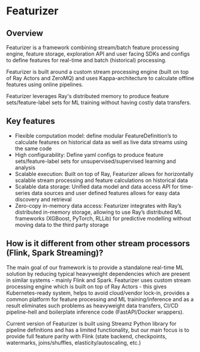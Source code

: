 # Featurizer

## Overview

Featurizer is a framework combining stream/batch feature processing engine, feature storage, exploration API and user facing
SDKs and configs to define features for real-time and batch (historical) processing.

Featurizer is built around a custom stream processing engine (built on top of Ray Actors and ZeroMQ)
and uses Kappa-architecture to calculate offline features using online pipelines.

Featurizer leverages Ray's distributed memory to produce feature sets/feature-label sets for
ML training without having costly data transfers.

## Key features

- Flexible computation model: define modular FeatureDefinition’s to calculate features on historical data as well as live data streams using the same code
- High configurability: Define yaml configs to produce feature sets/feature-label sets for unsupervised/supervised learning and analysis
- Scalable execution: Built on top of Ray, Featurizer allows for horizontally scalable stream processing and feature calculations on historical data
- Scalable data storage: Unified data model and data access API for time-series data sources and user defined features allows for easy data discovery and retrieval
- Zero-copy in-memory data access: Featurizer integrates with Ray’s distributed in-memory storage, allowing to use Ray’s distributed ML frameworks (XGBoost, PyTorch, RLLib) for predictive modelling without moving data to the third party storage

## How is it different from other stream processors (Flink, Spark Streaming)?

The main goal of our framework is to provide a standalone real-time ML solution by reducing typical heavyweight dependencies
which are present in similar systems - mainly Flink and Spark. Featurizer uses custom stream
processing engine which is built on top of Ray Actors - this gives Kubernetes-ready system, helps to avoid cloud/vendor lock-in, 
provides a common platform for feature processing and ML training/inference and as a result eliminates such problems as 
heavyweight data transfers, CI/CD pipeline-hell and boilerplate inference code (FastAPI/Docker wrappers).

Current version of Featurizer is built using Streamz Python library for pipeline definitions and 
has a limited functionality, but our main focus is to provide full feature parity with Flink (state backend, checkpoints,
watermarks, joins/shuffles, elasticity/autoscaling, etc.)